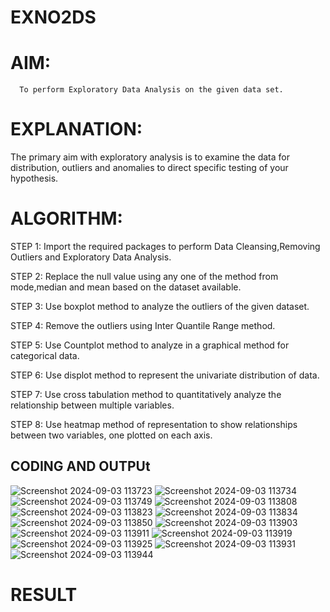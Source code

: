 # EXNO2DS
# AIM:
      To perform Exploratory Data Analysis on the given data set.
      
# EXPLANATION:
  The primary aim with exploratory analysis is to examine the data for distribution, outliers and anomalies to direct specific testing of your hypothesis.
  
# ALGORITHM:
STEP 1: Import the required packages to perform Data Cleansing,Removing Outliers and Exploratory Data Analysis.

STEP 2: Replace the null value using any one of the method from mode,median and mean based on the dataset available.

STEP 3: Use boxplot method to analyze the outliers of the given dataset.

STEP 4: Remove the outliers using Inter Quantile Range method.

STEP 5: Use Countplot method to analyze in a graphical method for categorical data.

STEP 6: Use displot method to represent the univariate distribution of data.

STEP 7: Use cross tabulation method to quantitatively analyze the relationship between multiple variables.

STEP 8: Use heatmap method of representation to show relationships between two variables, one plotted on each axis.

## CODING AND OUTPUt
![Screenshot 2024-09-03 113723](https://github.com/user-attachments/assets/6a8600fb-6a6b-4250-8407-a08772e5c6e9)
![Screenshot 2024-09-03 113734](https://github.com/user-attachments/assets/f2b2337c-47ce-4e7d-8721-911268393371)
![Screenshot 2024-09-03 113749](https://github.com/user-attachments/assets/09e838d0-dec9-4db4-aad6-481fe5bd8a2f)
![Screenshot 2024-09-03 113808](https://github.com/user-attachments/assets/398cdec6-cd01-4ec0-b71c-b2c41805fb71)
![Screenshot 2024-09-03 113823](https://github.com/user-attachments/assets/22dc1a42-840c-45e2-a0d9-3e64677b8532)
![Screenshot 2024-09-03 113834](https://github.com/user-attachments/assets/9da8de40-98bc-497d-bcd4-bc3ab13db095)
![Screenshot 2024-09-03 113850](https://github.com/user-attachments/assets/fa7ccef7-7c09-4178-bb16-c47c3ae72e79)
![Screenshot 2024-09-03 113903](https://github.com/user-attachments/assets/d680ce88-a287-4f96-b820-be06ffc6b549)
![Screenshot 2024-09-03 113911](https://github.com/user-attachments/assets/c88f487d-b932-47d7-8d6d-8b54e5ca21a5)
![Screenshot 2024-09-03 113919](https://github.com/user-attachments/assets/35ffc782-f823-49fe-80b0-2c2d8087bae1)
![Screenshot 2024-09-03 113925](https://github.com/user-attachments/assets/712bf615-2ee1-4072-b14f-c0b59cecf361)
![Screenshot 2024-09-03 113931](https://github.com/user-attachments/assets/2119c990-7cc0-4875-845a-7016f49ca1b0)
![Screenshot 2024-09-03 113944](https://github.com/user-attachments/assets/23ff036c-0f9b-4211-97b4-463078e77100)




# RESULT
